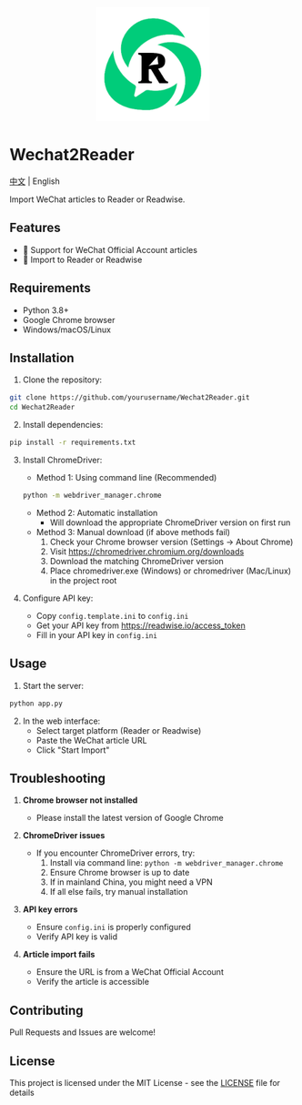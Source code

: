 <p align="center">
  <img src="images/logo.png" alt="Wechat2Reader Logo" width="200">
</p>

# Wechat2Reader

[中文](README.md) | English

Import WeChat articles to Reader or Readwise.

## Features
- 📱 Support for WeChat Official Account articles
- 🔄 Import to Reader or Readwise

## Requirements

- Python 3.8+
- Google Chrome browser
- Windows/macOS/Linux

## Installation

1. Clone the repository:
```bash
git clone https://github.com/yourusername/Wechat2Reader.git
cd Wechat2Reader
```

2. Install dependencies:
```bash
pip install -r requirements.txt
```

3. Install ChromeDriver:
   - Method 1: Using command line (Recommended)
   ```bash
   python -m webdriver_manager.chrome
   ```
   - Method 2: Automatic installation
     - Will download the appropriate ChromeDriver version on first run
   - Method 3: Manual download (if above methods fail)
     1. Check your Chrome browser version (Settings -> About Chrome)
     2. Visit https://chromedriver.chromium.org/downloads
     3. Download the matching ChromeDriver version
     4. Place chromedriver.exe (Windows) or chromedriver (Mac/Linux) in the project root

4. Configure API key:
   - Copy `config.template.ini` to `config.ini`
   - Get your API key from https://readwise.io/access_token
   - Fill in your API key in `config.ini`

## Usage

1. Start the server:
```bash
python app.py
```

2. In the web interface:
   - Select target platform (Reader or Readwise)
   - Paste the WeChat article URL
   - Click "Start Import"

## Troubleshooting

1. **Chrome browser not installed**
   - Please install the latest version of Google Chrome

2. **ChromeDriver issues**
   - If you encounter ChromeDriver errors, try:
     1. Install via command line: `python -m webdriver_manager.chrome`
     2. Ensure Chrome browser is up to date
     3. If in mainland China, you might need a VPN
     4. If all else fails, try manual installation

3. **API key errors**
   - Ensure `config.ini` is properly configured
   - Verify API key is valid

4. **Article import fails**
   - Ensure the URL is from a WeChat Official Account
   - Verify the article is accessible

## Contributing

Pull Requests and Issues are welcome!

## License

This project is licensed under the MIT License - see the [LICENSE](LICENSE.txt) file for details
